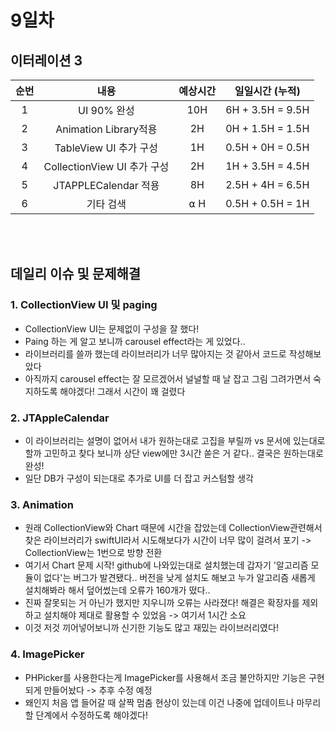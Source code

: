 # 9일차
## 이터레이션 3
|순번|내용|예상시간|일일시간 (누적)
|:---:|:-----:|:-------:|:-------:
|1|UI 90% 완성| 10H | 6H + 3.5H = 9.5H 
|2|Animation Library적용| 2H | 0H + 1.5H = 1.5H
|3|TableView UI 추가 구성| 1H | 0.5H + 0H = 0.5H
|4|CollectionView UI 추가 구성| 2H | 1H + 3.5H = 4.5H
|5|JTAPPLECalendar 적용| 8H | 2.5H + 4H = 6.5H
|6|기타 검색| ⍺ H | 0.5H + 0.5H = 1H


</br></br>
## 데일리 이슈 및 문제해결
### 1. CollectionView UI 및 paging 
  - CollectionView UI는 문제없이 구성을 잘 했다!
  - Paing 하는 게 알고 보니까 carousel effect라는 게 있었다..
  - 라이브러리를 쓸까 했는데 라이브러리가 너무 많아지는 것 같아서 코드로 작성해보았다
  - 아직까지 carousel effect는 잘 모르겠어서 널널할 때 날 잡고 그림 그려가면서 숙지하도록 해야겠다! 그래서 시간이 꽤 걸렸다 
### 2. JTAppleCalendar
  - 이 라이브러리는 설명이 없어서 내가 원하는대로 고집을 부릴까 vs 문서에 있는대로 할까 고민하고 찾다 보니까 상단 view에만 3시간 쏟은 거 같다.. 결국은 원하는대로 완성!
  - 일단 DB가 구성이 되는대로 추가로 UI를 더 잡고 커스텀할 생각
### 3. Animation
  - 원래 CollectionView와 Chart 때문에 시간을 잡았는데 CollectionView관련해서 찾은 라이브러리가 swiftUI라서 시도해보다가 시간이 너무 많이 걸려서 포기 -> CollectionView는 1번으로 방향 전환
  - 여기서 Chart 문제 시작! github에 나와있는대로 설치했는데 갑자기 '알고리즘 모듈이 없다'는 버그가 발견됐다.. 버전을 낮게 설치도 해보고 누가 알고리즘 새롭게 설치해봐라 해서 덮어썼는데 오류가 160개가 떴다..
  - 진짜 잘못되는 거 아닌가 했지만 지우니까 오류는 사라졌다! 해결은 확장자를 제외하고 설치해야 제대로 활용할 수 있었음 -> 여기서 1시간 소요
  - 이것 저것 끼어넣어보니까 신기한 기능도 많고 재밌는 라이브러리였다!
 ### 4. ImagePicker
  - PHPicker를 사용한다는게 ImagePicker를 사용해서 조금 불안하지만 기능은 구현되게 만들어놨다 -> 추후 수정 예정
  - 왜인지 처음 앱 들어갈 때 살짝 멈춤 현상이 있는데 이건 나중에 업데이트나 마무리할 단계에서 수정하도록 해야겠다!
